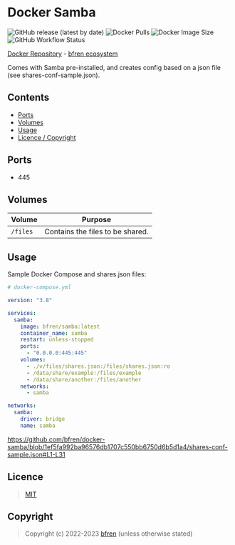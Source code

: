 # Docker Samba

![GitHub release (latest by date)](https://img.shields.io/github/v/release/bfren/docker-samba) ![Docker Pulls](https://img.shields.io/endpoint?url=https%3A%2F%2Fbfren.dev%2Fdocker%2Fpulls%2Fsamba) ![Docker Image Size](https://img.shields.io/endpoint?url=https%3A%2F%2Fbfren.dev%2Fdocker%2Fsize%2Fsamba) ![GitHub Workflow Status](https://img.shields.io/github/actions/workflow/status/bfren/docker-samba/dev.yml?branch=main)

[Docker Repository](https://hub.docker.com/r/bfren/samba) - [bfren ecosystem](https://github.com/bfren/docker)

Comes with Samba pre-installed, and creates config based on a json file (see shares-conf-sample.json).

## Contents

* [Ports](#ports)
* [Volumes](#volumes)
* [Usage](#usage)
* [Licence / Copyright](#licence)

## Ports

* 445

## Volumes

| Volume   | Purpose                          |
| -------- | -------------------------------- |
| `/files` | Contains the files to be shared. |

## Usage

Sample Docker Compose and shares.json files:

```yaml
# docker-compose.yml

version: "3.8"

services:
  samba:
    image: bfren/samba:latest
    container_name: samba
    restart: unless-stopped
    ports:
      - "0.0.0.0:445:445"
    volumes:
      - ./v/files/shares.json:/files/shares.json:ro
      - /data/share/example:/files/example
      - /data/share/another:/files/another
    networks:
      - samba

networks:
  samba:
    driver: bridge
    name: samba
```

https://github.com/bfren/docker-samba/blob/1ef5fa992ba96576db1707c550bb6750d6b5d1a4/shares-conf-sample.json#L1-L31

## Licence

> [MIT](https://mit.bfren.dev/2022)

## Copyright

> Copyright (c) 2022-2023 [bfren](https://bfren.dev) (unless otherwise stated)
